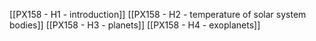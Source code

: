 [[PX158 - H1 - introduction]]
[[PX158 - H2 - temperature of solar system bodies]]
[[PX158 - H3 - planets]]
[[PX158 - H4 - exoplanets]]
